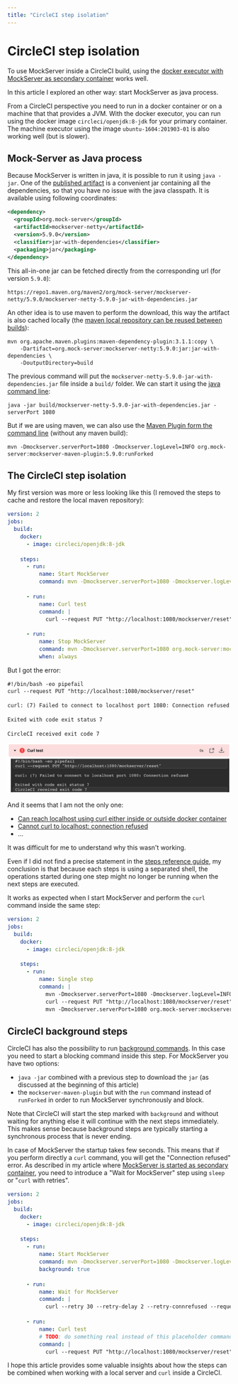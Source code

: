 ```yaml
---
title: "CircleCI step isolation"
---
```


# CircleCI step isolation 

To use MockServer inside a CircleCI build, using the [docker executor with MockServer as secondary container](https://j2r2b.github.io/2020/03/04/use-mock-sever-in-circleci-builds.html) works well.

In this article I explored an other way: start MockServer as java process.

From a CircleCI perspective you need to run in a docker container or on a machine that that provides a JVM.
With the docker executor, you can run using the docker image `circleci/openjdk:8-jdk` for your primary container.
The machine executor using the image `ubuntu-1604:201903-01` is also working well (but is slower).

## Mock-Server as Java process

Because MockServer is written in java, it is possible to run it using `java -jar`.
One of the [published artifact](https://www.mock-server.com/where/maven_central.html) is a convenient jar containing all the dependencies, so that you have no issue with the java classpath.
It is available using following coordinates:

```xml
<dependency>
  <groupId>org.mock-server</groupId>
  <artifactId>mockserver-netty</artifactId>
  <version>5.9.0</version>
  <classifier>jar-with-dependencies</classifier>
  <packaging>jar</packaging>
</dependency>
```

This all-in-one jar can be fetched directly from the corresponding url (for version `5.9.0`):

```
https://repo1.maven.org/maven2/org/mock-server/mockserver-netty/5.9.0/mockserver-netty-5.9.0-jar-with-dependencies.jar
```

An other idea is to use maven to perform the download, this way the artifact is also cached locally (the [maven local repository can be reused between builds](https://circleci.com/docs/2.0/caching/#maven-java-and-leiningen-clojure)):

```
mvn org.apache.maven.plugins:maven-dependency-plugin:3.1.1:copy \
    -Dartifact=org.mock-server:mockserver-netty:5.9.0:jar:jar-with-dependencies \
    -DoutputDirectory=build
```

The previous command will put the `mockserver-netty-5.9.0-jar-with-dependencies.jar` file inside a `build/` folder.
We can start it using the [java command line](https://www.mock-server.com/mock_server/running_mock_server.html#running_from_command_line_using_java):

```
java -jar build/mockserver-netty-5.9.0-jar-with-dependencies.jar -serverPort 1080
```

But if we are using maven, we can also use the [Maven Plugin form the command line](https://www.mock-server.com/mock_server/running_mock_server.html#running_from_command_line_using_maven_plugin) (without any maven build):

```
mvn -Dmockserver.serverPort=1080 -Dmockserver.logLevel=INFO org.mock-server:mockserver-maven-plugin:5.9.0:runForked
```

## The CircleCI step isolation

My first version was more or less looking like this (I removed the steps to cache and restore the local maven repository):

```yaml
version: 2
jobs:
  build:
    docker:
      - image: circleci/openjdk:8-jdk

    steps:
      - run:
          name: Start MockServer
          command: mvn -Dmockserver.serverPort=1080 -Dmockserver.logLevel=INFO org.mock-server:mockserver-maven-plugin:5.9.0:runForked

      - run:
          name: Curl test
          command: |
            curl --request PUT "http://localhost:1080/mockserver/reset"

      - run:
          name: Stop MockServer
          command: mvn -Dmockserver.serverPort=1080 org.mock-server:mockserver-maven-plugin:5.9.0:stopForked
          when: always
```

But I got the error:

```
#!/bin/bash -eo pipefail
curl --request PUT "http://localhost:1080/mockserver/reset"

curl: (7) Failed to connect to localhost port 1080: Connection refused

Exited with code exit status 7

CircleCI received exit code 7
```

![Error in CircleCI](/images/2020-03-04-circleci-failed-step.png)

And it seems that I am not the only one:

* [Can reach localhost using curl either inside or outside docker container](https://discuss.circleci.com/t/can-reach-localhost-using-curl-either-inside-or-outside-docker-container/15967)
* [Cannot curl to localhost: connection refused](https://discuss.circleci.com/t/cannot-curl-to-localhost-connection-refused/17885)
* ...

It was difficult for me to understand why this wasn't working.

Even if I did not find a precise statement in the [steps reference guide](https://circleci.com/docs/2.0/configuration-reference/#steps), my conclusion is that because each steps is using a separated shell, the operations started during one step might no longer be running when the next steps are executed.

It works as expected when I start MockServer and perform the `curl` command inside the same step:

```yaml
version: 2
jobs:
  build:
    docker:
      - image: circleci/openjdk:8-jdk

    steps:
      - run:
          name: Single step
          command: |
            mvn -Dmockserver.serverPort=1080 -Dmockserver.logLevel=INFO org.mock-server:mockserver-maven-plugin:5.9.0:runForked
            curl --request PUT "http://localhost:1080/mockserver/reset"
            mvn -Dmockserver.serverPort=1080 org.mock-server:mockserver-maven-plugin:5.9.0:stopForked
```

## CircleCI background steps

CircleCI has also the possibility to run [background commands](https://circleci.com/docs/2.0/configuration-reference/#background-commands).
In this case you need to start a blocking command inside this step. For MockServer you have two options:

* `java -jar` combined with a previous step to download the `jar` (as discussed at the beginning of this article)
* the `mockserver-maven-plugin` but with the `run` command instead of `runForked` in order to run MockServer synchronously and block.

Note that CircleCI will start the step marked with `background` and without waiting for anything else it will continue with the next steps immediately.
This makes sense because background steps are typically starting a synchronous process that is never ending.

In case of MockServer the startup takes few seconds. This means that if you perform directly a `curl` command, you will get the "Connection refused" error.
As described in my article where [MockServer is started as secondary container](https://j2r2b.github.io/2020/03/04/use-mock-sever-in-circleci-builds.html), you need to introduce a "Wait for MockServer" step using `sleep` or "`curl` with retries".

```yaml
version: 2
jobs:
  build:
    docker:
      - image: circleci/openjdk:8-jdk

    steps:
      - run:
          name: Start MockServer
          command: mvn -Dmockserver.serverPort=1080 -Dmockserver.logLevel=INFO org.mock-server:mockserver-maven-plugin:5.9.0:run
          background: true

      - run:
          name: Wait for MockServer
          command: |
            curl --retry 30 --retry-delay 2 --retry-connrefused --request PUT "http://localhost:1080/mockserver/reset"

      - run:
          name: Curl test
          # TODO: do something real instead of this placeholder command
          command: |
            curl --request PUT "http://localhost:1080/mockserver/reset"
```

I hope this article provides some valuable insights about how the steps can be combined when working with a local server and `curl` inside a CircleCI.
